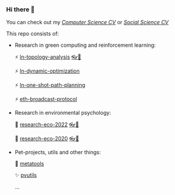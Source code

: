 ### Hi there 👋 
You can check out my *[Computer Science CV](https://ellariel.github.io/cv-cs/)* or *[Social Science CV](https://ellariel.github.io/cv-ss/)*

This repo consists of:
- Research in green computing and reinforcement learning:

  ⚡ [ln-topology-analysis](https://github.com/Ellariel/ln-topology-analysis) [👓📃](https://doi.org/10.1016/j.comnet.2024.110297)
  
  ⚡ [ln-dynamic-optimization](https://github.com/Ellariel/ln-dynamic-optimization)
  
  ⚡ [ln-one-shot-path-planning](https://github.com/Ellariel/ln-one-shot-path-planning)
  
  ⚡ [eth-broadcast-protocol](https://github.com/Ellariel/eth-broadcast-protocol)
  
- Research in environmental psychology:

  🌱 [research-eco-2022](https://github.com/Ellariel/research-eco-2022) [👓📃](https://doi.org/10.1525/collabra.73637)
    
  🌱 [research-eco-2020](https://github.com/Ellariel/research-eco-2020) [👓📃](https://doi.org/10.1016/j.spc.2021.05.008)
<!--
  🌱 [research-eco-2020-posthoc-analysis](https://github.com/Ellariel/research-eco-2020-posthoc-analysis) -->

- Pet-projects, utils and other things:

  📄 [metatools](https://github.com/Ellariel/metatools)
  
  ✨ [pvutils](https://github.com/Ellariel/pvutils)
  
  ...



<!--
**Ellariel/ellariel** is a ✨ _special_ ✨ repository because its `README.md` (this file) appears on your GitHub profile.
Here are some ideas to get you started:
- 🔭 I’m currently working on ...
- 🌱 I’m currently learning ...
- 👯 I’m looking to collaborate on ...
- 🤔 I’m looking for help with ...
- 💬 Ask me about ...
- 📫 How to reach me: ...
- 😄 Pronouns: ...
- ⚡ Fun fact: ...
-->
